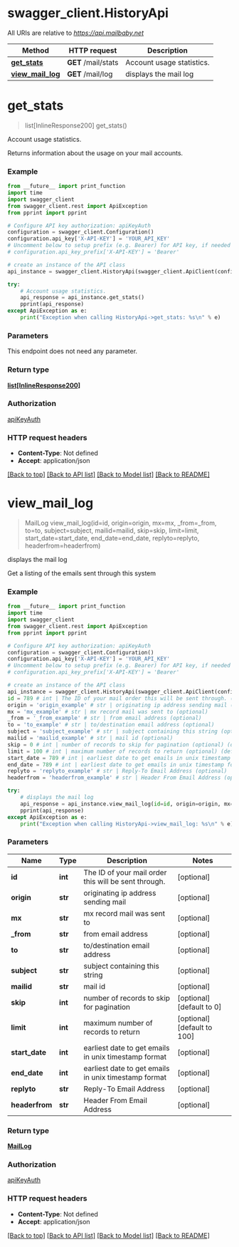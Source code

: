 # swagger_client.HistoryApi

All URIs are relative to *https://api.mailbaby.net*

Method | HTTP request | Description
------------- | ------------- | -------------
[**get_stats**](HistoryApi.md#get_stats) | **GET** /mail/stats | Account usage statistics.
[**view_mail_log**](HistoryApi.md#view_mail_log) | **GET** /mail/log | displays the mail log

# **get_stats**
> list[InlineResponse200] get_stats()

Account usage statistics.

Returns information about the usage on your mail accounts.

### Example
```python
from __future__ import print_function
import time
import swagger_client
from swagger_client.rest import ApiException
from pprint import pprint

# Configure API key authorization: apiKeyAuth
configuration = swagger_client.Configuration()
configuration.api_key['X-API-KEY'] = 'YOUR_API_KEY'
# Uncomment below to setup prefix (e.g. Bearer) for API key, if needed
# configuration.api_key_prefix['X-API-KEY'] = 'Bearer'

# create an instance of the API class
api_instance = swagger_client.HistoryApi(swagger_client.ApiClient(configuration))

try:
    # Account usage statistics.
    api_response = api_instance.get_stats()
    pprint(api_response)
except ApiException as e:
    print("Exception when calling HistoryApi->get_stats: %s\n" % e)
```

### Parameters
This endpoint does not need any parameter.

### Return type

[**list[InlineResponse200]**](InlineResponse200.md)

### Authorization

[apiKeyAuth](../README.md#apiKeyAuth)

### HTTP request headers

 - **Content-Type**: Not defined
 - **Accept**: application/json

[[Back to top]](#) [[Back to API list]](../README.md#documentation-for-api-endpoints) [[Back to Model list]](../README.md#documentation-for-models) [[Back to README]](../README.md)

# **view_mail_log**
> MailLog view_mail_log(id=id, origin=origin, mx=mx, _from=_from, to=to, subject=subject, mailid=mailid, skip=skip, limit=limit, start_date=start_date, end_date=end_date, replyto=replyto, headerfrom=headerfrom)

displays the mail log

Get a listing of the emails sent through this system 

### Example
```python
from __future__ import print_function
import time
import swagger_client
from swagger_client.rest import ApiException
from pprint import pprint

# Configure API key authorization: apiKeyAuth
configuration = swagger_client.Configuration()
configuration.api_key['X-API-KEY'] = 'YOUR_API_KEY'
# Uncomment below to setup prefix (e.g. Bearer) for API key, if needed
# configuration.api_key_prefix['X-API-KEY'] = 'Bearer'

# create an instance of the API class
api_instance = swagger_client.HistoryApi(swagger_client.ApiClient(configuration))
id = 789 # int | The ID of your mail order this will be sent through. (optional)
origin = 'origin_example' # str | originating ip address sending mail (optional)
mx = 'mx_example' # str | mx record mail was sent to (optional)
_from = '_from_example' # str | from email address (optional)
to = 'to_example' # str | to/destination email address (optional)
subject = 'subject_example' # str | subject containing this string (optional)
mailid = 'mailid_example' # str | mail id (optional)
skip = 0 # int | number of records to skip for pagination (optional) (default to 0)
limit = 100 # int | maximum number of records to return (optional) (default to 100)
start_date = 789 # int | earliest date to get emails in unix timestamp format (optional)
end_date = 789 # int | earliest date to get emails in unix timestamp format (optional)
replyto = 'replyto_example' # str | Reply-To Email Address (optional)
headerfrom = 'headerfrom_example' # str | Header From Email Address (optional)

try:
    # displays the mail log
    api_response = api_instance.view_mail_log(id=id, origin=origin, mx=mx, _from=_from, to=to, subject=subject, mailid=mailid, skip=skip, limit=limit, start_date=start_date, end_date=end_date, replyto=replyto, headerfrom=headerfrom)
    pprint(api_response)
except ApiException as e:
    print("Exception when calling HistoryApi->view_mail_log: %s\n" % e)
```

### Parameters

Name | Type | Description  | Notes
------------- | ------------- | ------------- | -------------
 **id** | **int**| The ID of your mail order this will be sent through. | [optional] 
 **origin** | **str**| originating ip address sending mail | [optional] 
 **mx** | **str**| mx record mail was sent to | [optional] 
 **_from** | **str**| from email address | [optional] 
 **to** | **str**| to/destination email address | [optional] 
 **subject** | **str**| subject containing this string | [optional] 
 **mailid** | **str**| mail id | [optional] 
 **skip** | **int**| number of records to skip for pagination | [optional] [default to 0]
 **limit** | **int**| maximum number of records to return | [optional] [default to 100]
 **start_date** | **int**| earliest date to get emails in unix timestamp format | [optional] 
 **end_date** | **int**| earliest date to get emails in unix timestamp format | [optional] 
 **replyto** | **str**| Reply-To Email Address | [optional] 
 **headerfrom** | **str**| Header From Email Address | [optional] 

### Return type

[**MailLog**](MailLog.md)

### Authorization

[apiKeyAuth](../README.md#apiKeyAuth)

### HTTP request headers

 - **Content-Type**: Not defined
 - **Accept**: application/json

[[Back to top]](#) [[Back to API list]](../README.md#documentation-for-api-endpoints) [[Back to Model list]](../README.md#documentation-for-models) [[Back to README]](../README.md)

